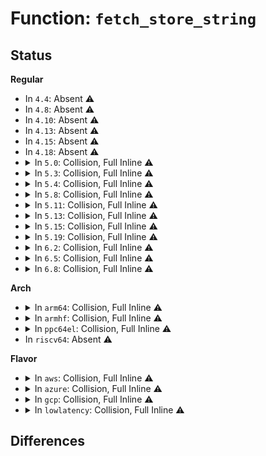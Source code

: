 # Function: <code>fetch_store_string</code>

## Status
<b>Regular</b>
<ul>
<li>
In <code>4.4</code>: Absent ⚠️
</li>
<li>
In <code>4.8</code>: Absent ⚠️
</li>
<li>
In <code>4.10</code>: Absent ⚠️
</li>
<li>
In <code>4.13</code>: Absent ⚠️
</li>
<li>
In <code>4.15</code>: Absent ⚠️
</li>
<li>
In <code>4.18</code>: Absent ⚠️
</li>
<li>
<details>
<summary>In <code>5.0</code>: Collision, Full Inline ⚠️</summary>

**Collision:** Static-Static Collision

**Inline:** Full

**Transformation:** False

**Instances:**

```
In kernel/trace/trace_kprobe.c (ffffffff811b5d59)
Location: kernel/trace/trace_kprobe.c:880
Inline: True
Inline callers:
  - kernel/trace/trace_kprobe.c:process_fetch_insn
```
```
In kernel/trace/trace_uprobe.c (ffffffff811bc143)
Location: kernel/trace/trace_uprobe.c:148
Inline: True
Inline callers:
  - kernel/trace/trace_uprobe.c:process_fetch_insn
```
</details>
</li>
<li>
<details>
<summary>In <code>5.3</code>: Collision, Full Inline ⚠️</summary>

**Collision:** Static-Static Collision

**Inline:** Full

**Transformation:** False

**Instances:**

```
In kernel/trace/trace_kprobe.c (ffffffff811c4cc8)
Location: kernel/trace/trace_kprobe.c:880
Inline: True
Inline callers:
  - kernel/trace/trace_kprobe.c:process_fetch_insn
```
```
In kernel/trace/trace_uprobe.c (ffffffff811cd78d)
Location: kernel/trace/trace_uprobe.c:155
Inline: True
Inline callers:
  - kernel/trace/trace_uprobe.c:process_fetch_insn
  - kernel/trace/trace_uprobe.c:process_fetch_insn
```
</details>
</li>
<li>
<details>
<summary>In <code>5.4</code>: Collision, Full Inline ⚠️</summary>

**Collision:** Static-Static Collision

**Inline:** Full

**Transformation:** False

**Instances:**

```
In kernel/trace/trace_kprobe.c (ffffffff811d0981)
Location: kernel/trace/trace_kprobe.c:1064
Inline: True
Inline callers:
  - kernel/trace/trace_kprobe.c:process_fetch_insn
```
```
In kernel/trace/trace_uprobe.c (ffffffff811d9dfb)
Location: kernel/trace/trace_uprobe.c:149
Inline: True
Inline callers:
  - kernel/trace/trace_uprobe.c:process_fetch_insn
  - kernel/trace/trace_uprobe.c:process_fetch_insn
```
</details>
</li>
<li>
<details>
<summary>In <code>5.8</code>: Collision, Full Inline ⚠️</summary>

**Collision:** Static-Static Collision

**Inline:** Full

**Transformation:** False

**Instances:**

```
In kernel/trace/trace_kprobe.c (ffffffff811ec43a)
Location: kernel/trace/trace_kprobe.c:1261
Inline: True
Inline callers:
  - kernel/trace/trace_kprobe.c:process_fetch_insn
```
```
In kernel/trace/trace_uprobe.c (ffffffff811f68a6)
Location: kernel/trace/trace_uprobe.c:149
Inline: True
Inline callers:
  - kernel/trace/trace_uprobe.c:process_fetch_insn
  - kernel/trace/trace_uprobe.c:process_fetch_insn
```
</details>
</li>
<li>
<details>
<summary>In <code>5.11</code>: Collision, Full Inline ⚠️</summary>

**Collision:** Static-Static Collision

**Inline:** Full

**Transformation:** False

**Instances:**

```
In kernel/trace/trace_kprobe.c (ffffffff811ea58a)
Location: kernel/trace/trace_kprobe.c:1281
Inline: True
Inline callers:
  - kernel/trace/trace_kprobe.c:process_fetch_insn
```
```
In kernel/trace/trace_uprobe.c (ffffffff811f5199)
Location: kernel/trace/trace_uprobe.c:149
Inline: True
Inline callers:
  - kernel/trace/trace_uprobe.c:process_fetch_insn
  - kernel/trace/trace_uprobe.c:process_fetch_insn
```
</details>
</li>
<li>
<details>
<summary>In <code>5.13</code>: Collision, Full Inline ⚠️</summary>

**Collision:** Static-Static Collision

**Inline:** Full

**Transformation:** False

**Instances:**

```
In kernel/trace/trace_kprobe.c (ffffffff811eb9f1)
Location: kernel/trace/trace_kprobe.c:1286
Inline: True
Inline callers:
  - kernel/trace/trace_kprobe.c:process_fetch_insn
```
```
In kernel/trace/trace_uprobe.c (ffffffff811f6083)
Location: kernel/trace/trace_uprobe.c:149
Inline: True
Inline callers:
  - kernel/trace/trace_uprobe.c:process_fetch_insn
  - kernel/trace/trace_uprobe.c:process_fetch_insn
```
</details>
</li>
<li>
<details>
<summary>In <code>5.15</code>: Collision, Full Inline ⚠️</summary>

**Collision:** Static-Static Collision

**Inline:** Full

**Transformation:** False

**Instances:**

```
In kernel/trace/trace_eprobe.c (ffffffff81209b7b)
Location: kernel/trace/trace_eprobe.c:432
Inline: True
Inline callers:
  - kernel/trace/trace_eprobe.c:process_fetch_insn
  - kernel/trace/trace_eprobe.c:get_eprobe_size
```
```
In kernel/trace/trace_kprobe.c (ffffffff8121c923)
Location: kernel/trace/trace_kprobe.c:1280
Inline: True
Inline callers:
  - kernel/trace/trace_kprobe.c:process_fetch_insn
```
```
In kernel/trace/trace_uprobe.c (ffffffff81226386)
Location: kernel/trace/trace_uprobe.c:145
Inline: True
Inline callers:
  - kernel/trace/trace_uprobe.c:process_fetch_insn
  - kernel/trace/trace_uprobe.c:process_fetch_insn
```
</details>
</li>
<li>
<details>
<summary>In <code>5.19</code>: Collision, Full Inline ⚠️</summary>

**Collision:** Static-Static Collision

**Inline:** Full

**Transformation:** False

**Instances:**

```
In kernel/trace/trace_eprobe.c (ffffffff81245a4c)
Location: kernel/trace/trace_eprobe.c:509
Inline: True
Inline callers:
  - kernel/trace/trace_eprobe.c:process_fetch_insn
  - kernel/trace/trace_eprobe.c:get_eprobe_size
```
```
In kernel/trace/trace_kprobe.c (ffffffff8125b70d)
Location: kernel/trace/trace_kprobe.c:1276
Inline: True
Inline callers:
  - kernel/trace/trace_kprobe.c:process_fetch_insn
```
```
In kernel/trace/trace_uprobe.c (ffffffff81265e20)
Location: kernel/trace/trace_uprobe.c:146
Inline: True
Inline callers:
  - kernel/trace/trace_uprobe.c:process_fetch_insn
  - kernel/trace/trace_uprobe.c:process_fetch_insn
```
</details>
</li>
<li>
<details>
<summary>In <code>6.2</code>: Collision, Full Inline ⚠️</summary>

**Collision:** Static-Static Collision

**Inline:** Full

**Transformation:** False

**Instances:**

```
In kernel/trace/trace_eprobe.c (ffffffff81294f3e)
Location: kernel/trace/trace_eprobe.c:486
Inline: True
Inline callers:
  - kernel/trace/trace_eprobe.c:process_fetch_insn
  - kernel/trace/trace_eprobe.c:get_eprobe_size
```
```
In kernel/trace/trace_kprobe.c (ffffffff812ad11b)
Location: kernel/trace/trace_kprobe.c:1252
Inline: True
Inline callers:
  - kernel/trace/trace_kprobe.c:process_fetch_insn
```
```
In kernel/trace/trace_uprobe.c (ffffffff812b78fa)
Location: kernel/trace/trace_uprobe.c:147
Inline: True
Inline callers:
  - kernel/trace/trace_uprobe.c:process_fetch_insn
  - kernel/trace/trace_uprobe.c:process_fetch_insn
```
</details>
</li>
<li>
<details>
<summary>In <code>6.5</code>: Collision, Full Inline ⚠️</summary>

**Collision:** Static-Static Collision

**Inline:** Full

**Transformation:** False

**Instances:**

```
In kernel/trace/trace_eprobe.c (ffffffff812b16b7)
Location: kernel/trace/trace_probe_kernel.h:75
Inline: True
Inline callers:
  - kernel/trace/trace_eprobe.c:process_fetch_insn
  - kernel/trace/trace_eprobe.c:get_eprobe_size
```
```
In kernel/trace/trace_events_synth.c (ffffffff812b4f8d)
Location: kernel/trace/trace_probe_kernel.h:75
Inline: True
Inline callers:
  - kernel/trace/trace_events_synth.c:trace_string
```
```
In kernel/trace/trace_kprobe.c (ffffffff812cef5d)
Location: kernel/trace/trace_probe_kernel.h:75
Inline: True
Inline callers:
  - kernel/trace/trace_kprobe.c:process_fetch_insn
```
```
In kernel/trace/trace_uprobe.c (ffffffff812dafae)
Location: kernel/trace/trace_uprobe.c:147
Inline: True
Inline callers:
  - kernel/trace/trace_uprobe.c:process_fetch_insn
  - kernel/trace/trace_uprobe.c:process_fetch_insn
```
```
In kernel/trace/trace_fprobe.c (ffffffff812e127c)
Location: kernel/trace/trace_probe_kernel.h:75
Inline: True
Inline callers:
  - kernel/trace/trace_fprobe.c:process_fetch_insn
```
</details>
</li>
<li>
<details>
<summary>In <code>6.8</code>: Collision, Full Inline ⚠️</summary>

**Collision:** Static-Static Collision

**Inline:** Full

**Transformation:** False

**Instances:**

```
In kernel/trace/trace_eprobe.c (ffffffff812cdc67)
Location: kernel/trace/trace_probe_kernel.h:75
Inline: True
Inline callers:
  - kernel/trace/trace_eprobe.c:process_fetch_insn
  - kernel/trace/trace_eprobe.c:get_eprobe_size
```
```
In kernel/trace/trace_events_synth.c (ffffffff812d15e7)
Location: kernel/trace/trace_probe_kernel.h:75
Inline: True
Inline callers:
  - kernel/trace/trace_events_synth.c:trace_string
```
```
In kernel/trace/trace_kprobe.c (ffffffff812ec95d)
Location: kernel/trace/trace_probe_kernel.h:75
Inline: True
Inline callers:
  - kernel/trace/trace_kprobe.c:process_fetch_insn
```
```
In kernel/trace/trace_uprobe.c (ffffffff812f91ce)
Location: kernel/trace/trace_uprobe.c:142
Inline: True
Inline callers:
  - kernel/trace/trace_uprobe.c:process_fetch_insn
```
```
In kernel/trace/trace_fprobe.c (ffffffff812ff2cc)
Location: kernel/trace/trace_probe_kernel.h:75
Inline: True
Inline callers:
  - kernel/trace/trace_fprobe.c:process_fetch_insn
```
</details>
</li>
</ul>
<b>Arch</b>
<ul>
<li>
<details>
<summary>In <code>arm64</code>: Collision, Full Inline ⚠️</summary>

**Collision:** Static-Static Collision

**Inline:** Full

**Transformation:** False

**Instances:**

```
In kernel/trace/trace_kprobe.c (ffff80001024f244)
Location: kernel/trace/trace_kprobe.c:1064
Inline: True
Inline callers:
  - kernel/trace/trace_kprobe.c:process_fetch_insn
```
```
In kernel/trace/trace_uprobe.c (ffff80001025a21c)
Location: kernel/trace/trace_uprobe.c:149
Inline: True
Inline callers:
  - kernel/trace/trace_uprobe.c:process_fetch_insn
  - kernel/trace/trace_uprobe.c:process_fetch_insn
```
</details>
</li>
<li>
<details>
<summary>In <code>armhf</code>: Collision, Full Inline ⚠️</summary>

**Collision:** Static-Static Collision

**Inline:** Full

**Transformation:** False

**Instances:**

```
In kernel/trace/trace_kprobe.c (c048204c)
Location: kernel/trace/trace_kprobe.c:1064
Inline: True
Inline callers:
  - kernel/trace/trace_kprobe.c:process_fetch_insn
```
```
In kernel/trace/trace_uprobe.c (c048d340)
Location: kernel/trace/trace_uprobe.c:149
Inline: True
Inline callers:
  - kernel/trace/trace_uprobe.c:process_fetch_insn
```
</details>
</li>
<li>
<details>
<summary>In <code>ppc64el</code>: Collision, Full Inline ⚠️</summary>

**Collision:** Static-Static Collision

**Inline:** Full

**Transformation:** False

**Instances:**

```
In kernel/trace/trace_kprobe.c (c0000000002eb7b0)
Location: kernel/trace/trace_kprobe.c:1064
Inline: True
Inline callers:
  - kernel/trace/trace_kprobe.c:process_fetch_insn
```
```
In kernel/trace/trace_uprobe.c (c0000000002fdbf8)
Location: kernel/trace/trace_uprobe.c:149
Inline: True
Inline callers:
  - kernel/trace/trace_uprobe.c:process_fetch_insn
  - kernel/trace/trace_uprobe.c:process_fetch_insn
```
</details>
</li>
<li>
In <code>riscv64</code>: Absent ⚠️
</li>
</ul>
<b>Flavor</b>
<ul>
<li>
<details>
<summary>In <code>aws</code>: Collision, Full Inline ⚠️</summary>

**Collision:** Static-Static Collision

**Inline:** Full

**Transformation:** False

**Instances:**

```
In kernel/trace/trace_kprobe.c (ffffffff811c8fa1)
Location: kernel/trace/trace_kprobe.c:1064
Inline: True
Inline callers:
  - kernel/trace/trace_kprobe.c:process_fetch_insn
```
```
In kernel/trace/trace_uprobe.c (ffffffff811d241b)
Location: kernel/trace/trace_uprobe.c:149
Inline: True
Inline callers:
  - kernel/trace/trace_uprobe.c:process_fetch_insn
  - kernel/trace/trace_uprobe.c:process_fetch_insn
```
</details>
</li>
<li>
<details>
<summary>In <code>azure</code>: Collision, Full Inline ⚠️</summary>

**Collision:** Static-Static Collision

**Inline:** Full

**Transformation:** False

**Instances:**

```
In kernel/trace/trace_kprobe.c (ffffffff811bbd81)
Location: kernel/trace/trace_kprobe.c:1064
Inline: True
Inline callers:
  - kernel/trace/trace_kprobe.c:process_fetch_insn
```
```
In kernel/trace/trace_uprobe.c (ffffffff811c51eb)
Location: kernel/trace/trace_uprobe.c:149
Inline: True
Inline callers:
  - kernel/trace/trace_uprobe.c:process_fetch_insn
  - kernel/trace/trace_uprobe.c:process_fetch_insn
```
</details>
</li>
<li>
<details>
<summary>In <code>gcp</code>: Collision, Full Inline ⚠️</summary>

**Collision:** Static-Static Collision

**Inline:** Full

**Transformation:** False

**Instances:**

```
In kernel/trace/trace_kprobe.c (ffffffff811c6d71)
Location: kernel/trace/trace_kprobe.c:1064
Inline: True
Inline callers:
  - kernel/trace/trace_kprobe.c:process_fetch_insn
```
```
In kernel/trace/trace_uprobe.c (ffffffff811d01eb)
Location: kernel/trace/trace_uprobe.c:149
Inline: True
Inline callers:
  - kernel/trace/trace_uprobe.c:process_fetch_insn
  - kernel/trace/trace_uprobe.c:process_fetch_insn
```
</details>
</li>
<li>
<details>
<summary>In <code>lowlatency</code>: Collision, Full Inline ⚠️</summary>

**Collision:** Static-Static Collision

**Inline:** Full

**Transformation:** False

**Instances:**

```
In kernel/trace/trace_kprobe.c (ffffffff811d4fd1)
Location: kernel/trace/trace_kprobe.c:1064
Inline: True
Inline callers:
  - kernel/trace/trace_kprobe.c:process_fetch_insn
```
```
In kernel/trace/trace_uprobe.c (ffffffff811de48b)
Location: kernel/trace/trace_uprobe.c:149
Inline: True
Inline callers:
  - kernel/trace/trace_uprobe.c:process_fetch_insn
  - kernel/trace/trace_uprobe.c:process_fetch_insn
```
</details>
</li>
</ul>

## Differences
